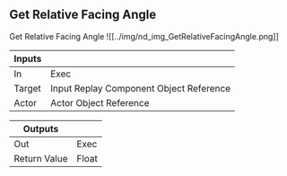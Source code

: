 ## Get Relative Facing Angle
Get Relative Facing Angle
![[../img/nd_img_GetRelativeFacingAngle.png]]

|Inputs||
|--|--|
| In | Exec |
| Target | Input Replay Component Object Reference |
| Actor | Actor Object Reference |

|Outputs||
|--|--|
| Out | Exec |
| Return Value | Float |
